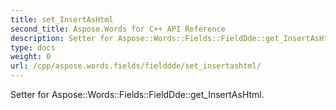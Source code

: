 ```yaml
---
title: set_InsertAsHtml
second_title: Aspose.Words for C++ API Reference
description: Setter for Aspose::Words::Fields::FieldDde::get_InsertAsHtml. 
type: docs
weight: 0
url: /cpp/aspose.words.fields/fielddde/set_insertashtml/
---
```


Setter for Aspose::Words::Fields::FieldDde::get_InsertAsHtml. 

